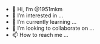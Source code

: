 - 👋 Hi, I’m @1951mkm
- 👀 I’m interested in ...
- 🌱 I’m currently learning ...
- 💞️ I’m looking to collaborate on ...
- 📫 How to reach me ...

<!---
1951mkm/1951mkm is a ✨ special ✨ repository because its `README.md` (this file) appears on your GitHub profile.
You can click the Preview link to take a look at your changes.
--->
